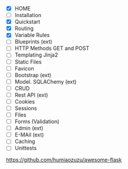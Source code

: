 - [x] HOME
- [ ] Installation
- [x] Quickstart
- [x] Routing
- [x] Variable Rules
- [ ] Blueprints (ext)
- [ ] HTTP Methods GET and POST
- [ ] Templating Jinja2
- [ ] Static Files
- [ ] Favicon
- [ ] Bootstrap (ext)
- [ ] Model. SQLAChemy (ext)
- [ ] CRUD
- [ ] Rest API (ext)
- [ ] Cookies
- [ ] Sessions
- [ ] Files
- [ ] Forms (Validation)
- [ ] Admin (ext)
- [ ] E-MAil (ext)
- [ ] Caching
- [ ] Unittests

https://github.com/humiaozuzu/awesome-flask


